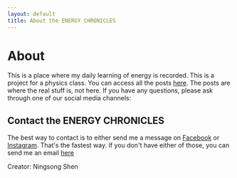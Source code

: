 ```yaml
---
layout: default
title: About the ENERGY CHRONICLES
---
```


# About

This is a place where my daily learning of energy is recorded. This is a project for a physics class. You can access all the posts <a href="{{ site.url }}/blog">here</a>. The posts are where the real stuff is, not here. If you have any questions, please ask through one of our social media channels:

## Contact the ENERGY CHRONICLES

The best way to contact is to either send me a message on [Facebook](https://facebook.com/theENERGYCHRONICLES) or [Instagram](https://instagram.com/theENERGYCHRONICLES). That's the fastest way. If you don't have either of those, you can send me an email <a href="mailto:qN8HTEJW9lXFunawIhn4@outlook.com">here</a>

Creator: Ningsong Shen



